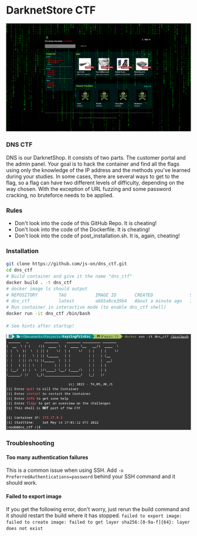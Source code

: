 DarknetStore CTF
===
![Screenshot of the Customer Panel](store.png)
### DNS CTF
DNS is our DarknetShop. It consists of two parts. The customer portal and the admin panel. Your goal is to hack the container and find all the flags using only the knowledge of the IP address and the methods you've learned during your studies. In some cases, there are several ways to get to the flag, so a flag can have two different levels of difficulty, depending on the way chosen. With the exception of URL fuzzing and some password cracking, no bruteforce needs to be applied.

### Rules
- Don't look into the code of this GitHub Repo. It is cheating!
- Don't look into the code of the Dockerfile. It is cheating!
- Don't look into the code of post_installation.sh. It is, again, cheating!

### Installation
```sh
git clone https://github.com/js-on/dns_ctf.git
cd dns_ctf
# Build container and give it the name "dns_ctf"
docker build . -t dns_ctf
# docker image ls should output
# REPOSITORY        TAG           IMAGE ID       CREATED              SIZE
# dns_ctf           latest        a665a8ce39b4   About a minute ago   1.12GB
# Run container in interactive mode (to enable dns_ctf shell)
docker run -it dns_ctf /bin/bash

# See hints after startup!
```
![View after startup](start.png)

### Troubleshooting
#### Too many authentication failures
This is a common issue when using SSH. Add `-o PreferredAuthentications=password` behind your SSH command and it should work.
#### Failed to export image
If you get the following error, don't worry, just rerun the build command and it should restart the build where it has stopped.
`failed to export image: failed to create image: failed to get layer sha256:[0-9a-f]{64}: layer does not exist`
